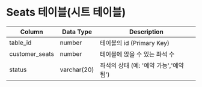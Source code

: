 # Seats 테이블(시트 테이블)
|Column|Data Type|Description|
|-|-|-|
|table_id|number|테이블의 id (Primary Key)|
|customer_seats|number|테이블에 앉을 수 있는 좌석 수|
|status|varchar(20)|좌석의 상태 (예: '예약 가능','예약됨')|
